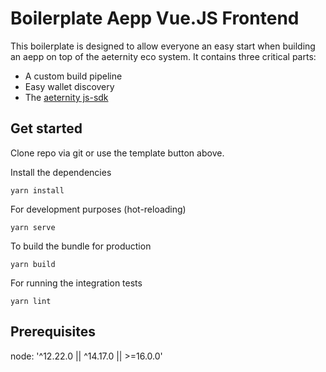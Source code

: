 # Boilerplate Aepp Vue.JS Frontend

This boilerplate is designed to allow everyone an easy start when building an aepp on 
top of the aeternity eco system. It contains three critical parts:
- A custom build pipeline
- Easy wallet discovery
- The [aeternity js-sdk](https://github.com/aeternity/aepp-sdk-js)

## Get started

Clone repo via git or use the template button above.

Install the dependencies
```
yarn install
```

For development purposes (hot-reloading)
```
yarn serve
```

To build the bundle for production
```
yarn build
```

For running the integration tests
```
yarn lint
```

## Prerequisites

node: '^12.22.0 || ^14.17.0 || >=16.0.0' 
